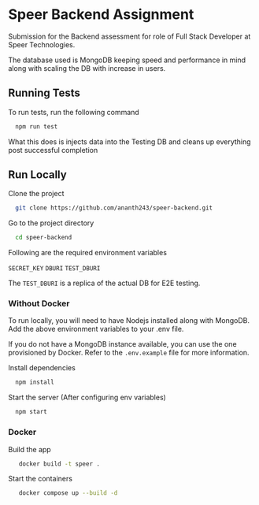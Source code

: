 # Speer Backend Assignment

Submission for the Backend assessment for role of Full Stack Developer at Speer Technologies.

The database used is MongoDB keeping speed and performance in mind along with scaling the DB with increase in users.
## Running Tests

To run tests, run the following command

```bash
  npm run test
```
What this does is injects data into the Testing DB and cleans up everything post successful completion

## Run Locally

Clone the project

```bash
  git clone https://github.com/ananth243/speer-backend.git
```

Go to the project directory

```bash
  cd speer-backend
```

Following are the required environment variables

`SECRET_KEY`
`DBURI`
`TEST_DBURI`

The `TEST_DBURI` is a replica of the actual DB for E2E testing.

### Without Docker

To run locally, you will need to have Nodejs installed along with MongoDB. Add the above environment variables to your .env file.

If you do not have a MongoDB instance available, you can use the one provisioned by Docker. Refer to the `.env.example` file for more information.

Install dependencies

```bash
  npm install
```

Start the server (After configuring env variables)

```bash
  npm start
```

### Docker

Build the app
```bash
   docker build -t speer .
```

Start the containers
```bash
   docker compose up --build -d
```